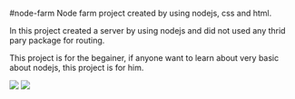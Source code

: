 #node-farm
Node farm project created by using nodejs, css and html.

In this project created a server by using nodejs and did not used any thrid pary package for routing.

This project is for the begainer, if anyone want to learn about very basic about nodejs, this project is for him.

![](images/s1.png)
![](images/s1.png)